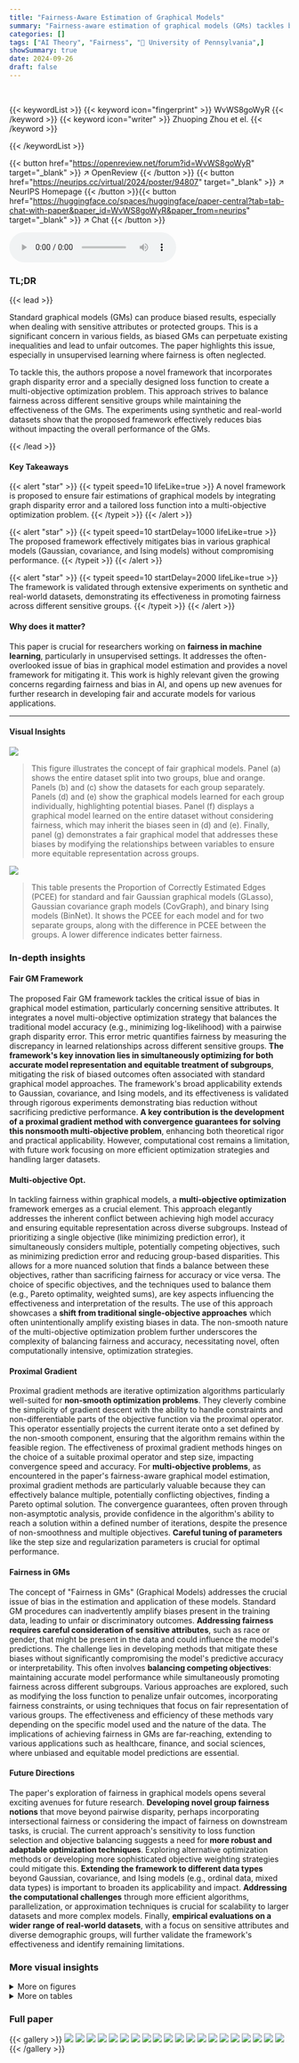 ```yaml
---
title: "Fairness-Aware Estimation of Graphical Models"
summary: "Fairness-aware estimation of graphical models (GMs) tackles bias in GM estimations by integrating graph disparity error and a tailored loss function into multi-objective optimization, effectively miti..."
categories: []
tags: ["AI Theory", "Fairness", "🏢 University of Pennsylvania",]
showSummary: true
date: 2024-09-26
draft: false
---
```


<br>

{{< keywordList >}}
{{< keyword icon="fingerprint" >}} WvWS8goWyR {{< /keyword >}}
{{< keyword icon="writer" >}} Zhuoping Zhou et el. {{< /keyword >}}
 
{{< /keywordList >}}

{{< button href="https://openreview.net/forum?id=WvWS8goWyR" target="_blank" >}}
↗ OpenReview
{{< /button >}}
{{< button href="https://neurips.cc/virtual/2024/poster/94807" target="_blank" >}}
↗ NeurIPS Homepage
{{< /button >}}{{< button href="https://huggingface.co/spaces/huggingface/paper-central?tab=tab-chat-with-paper&paper_id=WvWS8goWyR&paper_from=neurips" target="_blank" >}}
↗ Chat
{{< /button >}}



<audio controls>
    <source src="https://ai-paper-reviewer.com/WvWS8goWyR/podcast.wav" type="audio/wav">
    Your browser does not support the audio element.
</audio>


### TL;DR


{{< lead >}}

Standard graphical models (GMs) can produce biased results, especially when dealing with sensitive attributes or protected groups. This is a significant concern in various fields, as biased GMs can perpetuate existing inequalities and lead to unfair outcomes.  The paper highlights this issue, especially in unsupervised learning where fairness is often neglected. 

To tackle this, the authors propose a novel framework that incorporates graph disparity error and a specially designed loss function to create a multi-objective optimization problem. This approach strives to balance fairness across different sensitive groups while maintaining the effectiveness of the GMs.  The experiments using synthetic and real-world datasets show that the proposed framework effectively reduces bias without impacting the overall performance of the GMs.

{{< /lead >}}


#### Key Takeaways

{{< alert "star" >}}
{{< typeit speed=10 lifeLike=true >}} A novel framework is proposed to ensure fair estimations of graphical models by integrating graph disparity error and a tailored loss function into a multi-objective optimization problem. {{< /typeit >}}
{{< /alert >}}

{{< alert "star" >}}
{{< typeit speed=10 startDelay=1000 lifeLike=true >}} The proposed framework effectively mitigates bias in various graphical models (Gaussian, covariance, and Ising models) without compromising performance. {{< /typeit >}}
{{< /alert >}}

{{< alert "star" >}}
{{< typeit speed=10 startDelay=2000 lifeLike=true >}} The framework is validated through extensive experiments on synthetic and real-world datasets, demonstrating its effectiveness in promoting fairness across different sensitive groups. {{< /typeit >}}
{{< /alert >}}

#### Why does it matter?
This paper is crucial for researchers working on **fairness in machine learning**, particularly in unsupervised settings. It addresses the often-overlooked issue of bias in graphical model estimation and provides a novel framework for mitigating it.  This work is highly relevant given the growing concerns regarding fairness and bias in AI, and opens up new avenues for further research in developing fair and accurate models for various applications.

------
#### Visual Insights



![](https://ai-paper-reviewer.com/WvWS8goWyR/figures_1_1.jpg)

> This figure illustrates the concept of fair graphical models. Panel (a) shows the entire dataset split into two groups, blue and orange.  Panels (b) and (c) show the datasets for each group separately. Panels (d) and (e) show the graphical models learned for each group individually, highlighting potential biases. Panel (f) displays a graphical model learned on the entire dataset without considering fairness, which may inherit the biases seen in (d) and (e). Finally, panel (g) demonstrates a fair graphical model that addresses these biases by modifying the relationships between variables to ensure more equitable representation across groups.





![](https://ai-paper-reviewer.com/WvWS8goWyR/tables_6_1.jpg)

> This table presents the Proportion of Correctly Estimated Edges (PCEE) for standard and fair Gaussian graphical models (GLasso), Gaussian covariance graph models (CovGraph), and binary Ising models (BinNet).  It shows the PCEE for each model and for two separate groups, along with the difference in PCEE between the groups. A lower difference indicates better fairness.





### In-depth insights


#### Fair GM Framework
The proposed Fair GM framework tackles the critical issue of bias in graphical model estimation, particularly concerning sensitive attributes.  It integrates a novel multi-objective optimization strategy that balances the traditional model accuracy (e.g., minimizing log-likelihood) with a pairwise graph disparity error. This error metric quantifies fairness by measuring the discrepancy in learned relationships across different sensitive groups. **The framework's key innovation lies in simultaneously optimizing for both accurate model representation and equitable treatment of subgroups**, mitigating the risk of biased outcomes often associated with standard graphical model approaches.  The framework's broad applicability extends to Gaussian, covariance, and Ising models, and its effectiveness is validated through rigorous experiments demonstrating bias reduction without sacrificing predictive performance.  **A key contribution is the development of a proximal gradient method with convergence guarantees for solving this nonsmooth multi-objective problem**, enhancing both theoretical rigor and practical applicability.  However, computational cost remains a limitation, with future work focusing on more efficient optimization strategies and handling larger datasets.

#### Multi-objective Opt.
In tackling fairness within graphical models, a **multi-objective optimization** framework emerges as a crucial element.  This approach elegantly addresses the inherent conflict between achieving high model accuracy and ensuring equitable representation across diverse subgroups.  Instead of prioritizing a single objective (like minimizing prediction error), it simultaneously considers multiple, potentially competing objectives, such as minimizing prediction error and reducing group-based disparities.  This allows for a more nuanced solution that finds a balance between these objectives, rather than sacrificing fairness for accuracy or vice versa.  The choice of specific objectives, and the techniques used to balance them (e.g., Pareto optimality, weighted sums), are key aspects influencing the effectiveness and interpretation of the results. The use of this approach showcases a **shift from traditional single-objective approaches** which often unintentionally amplify existing biases in data.  The non-smooth nature of the multi-objective optimization problem further underscores the complexity of balancing fairness and accuracy, necessitating novel, often computationally intensive, optimization strategies.

#### Proximal Gradient
Proximal gradient methods are iterative optimization algorithms particularly well-suited for **non-smooth optimization problems**.  They cleverly combine the simplicity of gradient descent with the ability to handle constraints and non-differentiable parts of the objective function via the proximal operator.  This operator essentially projects the current iterate onto a set defined by the non-smooth component, ensuring that the algorithm remains within the feasible region. The effectiveness of proximal gradient methods hinges on the choice of a suitable proximal operator and step size, impacting convergence speed and accuracy.  For **multi-objective problems**, as encountered in the paper's fairness-aware graphical model estimation, proximal gradient methods are particularly valuable because they can effectively balance multiple, potentially conflicting objectives, finding a Pareto optimal solution. The convergence guarantees, often proven through non-asymptotic analysis, provide confidence in the algorithm's ability to reach a solution within a defined number of iterations, despite the presence of non-smoothness and multiple objectives.  **Careful tuning of parameters** like the step size and regularization parameters is crucial for optimal performance.

#### Fairness in GMs
The concept of "Fairness in GMs" (Graphical Models) addresses the crucial issue of bias in the estimation and application of these models.  Standard GM procedures can inadvertently amplify biases present in the training data, leading to unfair or discriminatory outcomes. **Addressing fairness requires careful consideration of sensitive attributes**, such as race or gender, that might be present in the data and could influence the model's predictions.  The challenge lies in developing methods that mitigate these biases without significantly compromising the model's predictive accuracy or interpretability.  This often involves **balancing competing objectives**: maintaining accurate model performance while simultaneously promoting fairness across different subgroups. Various approaches are explored, such as modifying the loss function to penalize unfair outcomes, incorporating fairness constraints, or using techniques that focus on fair representation of various groups. The effectiveness and efficiency of these methods vary depending on the specific model used and the nature of the data. The implications of achieving fairness in GMs are far-reaching, extending to various applications such as healthcare, finance, and social sciences, where unbiased and equitable model predictions are essential.

#### Future Directions
The paper's exploration of fairness in graphical models opens several exciting avenues for future research.  **Developing novel group fairness notions** that move beyond pairwise disparity, perhaps incorporating intersectional fairness or considering the impact of fairness on downstream tasks, is crucial. The current approach's sensitivity to loss function selection and objective balancing suggests a need for **more robust and adaptable optimization techniques**. Exploring alternative optimization methods or developing more sophisticated objective weighting strategies could mitigate this.  **Extending the framework to different data types** beyond Gaussian, covariance, and Ising models (e.g., ordinal data, mixed data types) is important to broaden its applicability and impact.  **Addressing the computational challenges** through more efficient algorithms, parallelization, or approximation techniques is crucial for scalability to larger datasets and more complex models.  Finally, **empirical evaluations on a wider range of real-world datasets**,  with a focus on sensitive attributes and diverse demographic groups, will further validate the framework's effectiveness and identify remaining limitations.


### More visual insights

<details>
<summary>More on figures
</summary>


![](https://ai-paper-reviewer.com/WvWS8goWyR/figures_6_1.jpg)

> This figure illustrates the difference between standard graphical models (GMs) and fair GMs.  It shows how standard GMs can create biased outcomes, particularly when data is split into groups. The fair GM addresses this issue by adjusting the relationships between variables to ensure equitable representation and reduce bias across subgroups.


![](https://ai-paper-reviewer.com/WvWS8goWyR/figures_8_1.jpg)

> This figure visually demonstrates the concept of fairness in graphical models (GMs). It shows how standard GMs can produce biased results when applied to datasets with subgroups, and how a fair GM can mitigate this bias by adjusting relationships to ensure equitable representation across subgroups.


![](https://ai-paper-reviewer.com/WvWS8goWyR/figures_9_1.jpg)

> This figure illustrates the concept of fairness in graphical models (GMs). Panel (a) shows a dataset split into two groups (blue and orange). Panels (d) and (e) display GMs for each group separately, revealing potential biases in their relationships. Panel (f) shows a GM on the entire dataset, highlighting the effect of these biases.  Panel (g) presents a fair GM, which adjusts the relationships to ensure equitable representation across groups. This helps highlight how bias in data can affect GM outcomes and how a fair GM can mitigate these biases.


![](https://ai-paper-reviewer.com/WvWS8goWyR/figures_28_1.jpg)

> This figure compares the graphs generated by standard GLasso and Fair GLasso using the ADNI dataset, focusing on the impact of sensitive attributes (marital status and race) on AV45 and AV1451 biomarkers.  It visually highlights differences in the network structures produced by each method, demonstrating how Fair GLasso adjusts relationships to mitigate bias.


![](https://ai-paper-reviewer.com/WvWS8goWyR/figures_28_2.jpg)

> This figure compares the graphs generated by standard GLasso and Fair GLasso on the ADNI dataset using two different sensitive attributes: marital status (AV45) and race (AV1451).  The visualization highlights edges with significant differences in values between the two methods, revealing how Fair GLasso adjusts relationships to mitigate bias and promote equitable representation.


![](https://ai-paper-reviewer.com/WvWS8goWyR/figures_28_3.jpg)

> This figure compares brain networks generated using standard GLasso and Fair GLasso on the ADNI dataset.  It illustrates how Fair GLasso adjusts relationships to mitigate bias related to sensitive attributes (marital status and race) in amyloid and tau accumulation networks, revealing differences in connectivity patterns.


![](https://ai-paper-reviewer.com/WvWS8goWyR/figures_29_1.jpg)

> This figure compares the graphical models generated by standard and fair methods across two groups using synthetic data.  It shows the true underlying graph structure for each group, the graphical model learned by a standard method applied to each group independently, the graphical model learned by applying the standard method to the combined dataset, and finally the fair graphical model learned by the proposed method on the combined dataset.  The diagonal elements are set to zero for better visualization, highlighting the off-diagonal relationships that represent the conditional independence structure of the graph.


![](https://ai-paper-reviewer.com/WvWS8goWyR/figures_30_1.jpg)

> This figure visually compares the ground truth graphs for two groups (a, b) with the graphs reconstructed using standard graphical models (c, d, e) and fair graphical models (f, g, h).  The zeroing out of diagonal elements improves the visualization of the relationships.  The differences highlight how the Fair GM approach mitigates bias and produces more balanced results across both groups.


![](https://ai-paper-reviewer.com/WvWS8goWyR/figures_31_1.jpg)

> This figure compares the ground truth graphs for two groups (a, b) with the graphs reconstructed using standard graphical models (c-e) and the fair graphical models (g-l) proposed in the paper.  The visualizations clearly show how the standard models fail to capture the differences between the two groups while the fair graphical models better represent the relationships in both groups. The diagonal elements are set to zero to highlight the off-diagonal relationships which represent conditional dependence between variables.


![](https://ai-paper-reviewer.com/WvWS8goWyR/figures_32_1.jpg)

> This figure shows a comparison of the results obtained by applying standard graphical models (GMs) and the proposed fair graphical models (Fair GMs) to synthetic data generated for two groups. The left side (a-f) shows the original graphs used to generate the synthetic data and the results from standard GMs, highlighting the difference between the two groups. The right side (g-l) shows the results obtained by Fair GMs.  By setting diagonal elements to zero, the off-diagonal patterns become more visible, enhancing the comparison. The figure illustrates how Fair GMs address bias and improve the equitable representation of both groups.


</details>




<details>
<summary>More on tables
</summary>


![](https://ai-paper-reviewer.com/WvWS8goWyR/tables_8_1.jpg)
> This table presents the performance of the proposed Fair GM framework and the baseline GM method across six different datasets. The metrics include the objective function value (F1), the sum of pairwise graph disparity errors (△), and the computation time. Lower values of F1 and △ indicate better performance, while lower runtime is preferred. The results show that Fair GM generally achieves comparable performance to the baseline GM, while significantly reducing bias, indicated by lower values of △. The runtime is usually longer for Fair GM.

![](https://ai-paper-reviewer.com/WvWS8goWyR/tables_16_1.jpg)
> This table presents the results of experiments conducted on four different datasets (Simulation, TCGA, Credit, and LFM-1b) using both standard GMs and Fair GMs.  The table compares the standard and Fair versions of GLasso, CovGraph, and BinNet on the objective function value (F1), the sum of pairwise graph disparity error (△), and runtime.  Lower values for F1 and △ are better indicating improved performance and fairness, respectively.  It shows that the proposed Fair GMs achieve better fairness results without significant performance loss compared to the standard models.

![](https://ai-paper-reviewer.com/WvWS8goWyR/tables_27_1.jpg)
> This table presents the results of experiments conducted on two real-world datasets (AV45 and AV1451) using both standard GLasso and the proposed Fair GLasso method.  The table compares the objective function value (F1), the pairwise graph disparity error (△), and the runtime for each method across the datasets.  Lower values for F1 and △ are preferred, indicating better model performance and fairness.  The runtime provides a measure of the computational efficiency of each method.

![](https://ai-paper-reviewer.com/WvWS8goWyR/tables_28_1.jpg)
> This table summarizes the performance of the proposed Fair GM framework and compares it against a standard GM on various datasets. The metrics used to evaluate the performance are the objective function value (F1), which measures the model's fit to the data, the summation of pairwise graph disparity error (△), which quantifies the fairness of the model, and the average computation time. The results show that Fair GM achieves a better balance between model accuracy and fairness.

![](https://ai-paper-reviewer.com/WvWS8goWyR/tables_29_1.jpg)
> This table presents the results of a sensitivity analysis on the feature size (P) in the GLasso algorithm.  For each feature size (from 50 to 400), it shows the objective function value (F1), the pairwise graph disparity error (Δ), and the runtime for both standard GLasso and Fair GLasso.  The percentage change in F1 and Δ between the two methods are also included, highlighting the trade-off between fairness and model performance.

![](https://ai-paper-reviewer.com/WvWS8goWyR/tables_30_1.jpg)
> This table presents the results of experiments evaluating the performance of the proposed Fair GM framework across various datasets. The metrics used are the objective function value (F1), the pairwise graph disparity error (△), and runtime. Lower values of F1 and △ indicate better performance. Each result is averaged across 10 repeated experiments.

![](https://ai-paper-reviewer.com/WvWS8goWyR/tables_31_1.jpg)
> This table presents the results of experiments on several datasets using both standard graphical models (GM) and the proposed Fair GMs.  It compares the objective function value (F1), the pairwise graph disparity error (△), and runtime for each method. Lower values for F1 and △ are better, indicating improved model performance and fairness.

![](https://ai-paper-reviewer.com/WvWS8goWyR/tables_32_1.jpg)
> This table compares the performance of different optimization algorithms (ISTA, FISTA, PISTA, GISTA, OBN) for both GLasso and MOO in terms of the objective function (F1), pairwise graph disparity error (△), and runtime.  It demonstrates the impact of these optimization methods on mitigating bias (indicated by Δ) and maintaining model performance (F1) while improving computational efficiency (runtime). The results are shown for three different synthetic datasets with varying numbers of subgroups, variables and observations.

</details>




### Full paper

{{< gallery >}}
<img src="https://ai-paper-reviewer.com/WvWS8goWyR/1.png" class="grid-w50 md:grid-w33 xl:grid-w25" />
<img src="https://ai-paper-reviewer.com/WvWS8goWyR/2.png" class="grid-w50 md:grid-w33 xl:grid-w25" />
<img src="https://ai-paper-reviewer.com/WvWS8goWyR/3.png" class="grid-w50 md:grid-w33 xl:grid-w25" />
<img src="https://ai-paper-reviewer.com/WvWS8goWyR/4.png" class="grid-w50 md:grid-w33 xl:grid-w25" />
<img src="https://ai-paper-reviewer.com/WvWS8goWyR/5.png" class="grid-w50 md:grid-w33 xl:grid-w25" />
<img src="https://ai-paper-reviewer.com/WvWS8goWyR/6.png" class="grid-w50 md:grid-w33 xl:grid-w25" />
<img src="https://ai-paper-reviewer.com/WvWS8goWyR/7.png" class="grid-w50 md:grid-w33 xl:grid-w25" />
<img src="https://ai-paper-reviewer.com/WvWS8goWyR/8.png" class="grid-w50 md:grid-w33 xl:grid-w25" />
<img src="https://ai-paper-reviewer.com/WvWS8goWyR/9.png" class="grid-w50 md:grid-w33 xl:grid-w25" />
<img src="https://ai-paper-reviewer.com/WvWS8goWyR/10.png" class="grid-w50 md:grid-w33 xl:grid-w25" />
<img src="https://ai-paper-reviewer.com/WvWS8goWyR/11.png" class="grid-w50 md:grid-w33 xl:grid-w25" />
<img src="https://ai-paper-reviewer.com/WvWS8goWyR/12.png" class="grid-w50 md:grid-w33 xl:grid-w25" />
<img src="https://ai-paper-reviewer.com/WvWS8goWyR/13.png" class="grid-w50 md:grid-w33 xl:grid-w25" />
<img src="https://ai-paper-reviewer.com/WvWS8goWyR/14.png" class="grid-w50 md:grid-w33 xl:grid-w25" />
<img src="https://ai-paper-reviewer.com/WvWS8goWyR/15.png" class="grid-w50 md:grid-w33 xl:grid-w25" />
<img src="https://ai-paper-reviewer.com/WvWS8goWyR/16.png" class="grid-w50 md:grid-w33 xl:grid-w25" />
<img src="https://ai-paper-reviewer.com/WvWS8goWyR/17.png" class="grid-w50 md:grid-w33 xl:grid-w25" />
<img src="https://ai-paper-reviewer.com/WvWS8goWyR/18.png" class="grid-w50 md:grid-w33 xl:grid-w25" />
<img src="https://ai-paper-reviewer.com/WvWS8goWyR/19.png" class="grid-w50 md:grid-w33 xl:grid-w25" />
<img src="https://ai-paper-reviewer.com/WvWS8goWyR/20.png" class="grid-w50 md:grid-w33 xl:grid-w25" />
{{< /gallery >}}